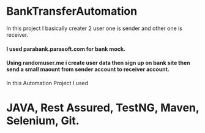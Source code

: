 # BankTransferAutomation
In this project I basically creater 2 user one is sender and other one is receiver.
#### I used parabank.parasoft.com for bank mock.
#### Using randomuser.me i create user data then sign up on bank site then send a small maount from sender account to receiver account.

In this Automation Project I used 
# JAVA, Rest Assured, TestNG, Maven, Selenium, Git.
